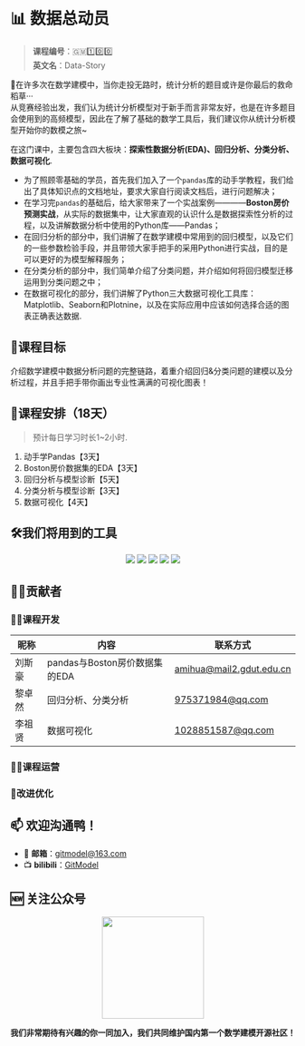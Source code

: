 # 📊 数据总动员
> **课程编号**：🇬🇲1️⃣0️⃣0️⃣ \
> **英文名**：Data-Story

👋在许多次在数学建模中，当你走投无路时，统计分析的题目或许是你最后的救命稻草···\
从竞赛经验出发，我们认为统计分析模型对于新手而言非常友好，也是在许多题目会使用到的高频模型，因此在了解了基础的数学工具后，我们建议你从统计分析模型开始你的数模之旅~

在这门课中，主要包含四大板块：**探索性数据分析(EDA)、回归分析、分类分析、数据可视化**. 
- 为了照顾零基础的学员，首先我们加入了一个`pandas`库的动手学教程，我们给出了具体知识点的文档地址，要求大家自行阅读文档后，进行问题解决；
- 在学习完`pandas`的基础后，给大家带来了一个实战案例————**Boston房价预测实战**，从实际的数据集中，让大家直观的认识什么是数据探索性分析的过程，以及讲解数据分析中使用的Python库——Pandas；
- 在回归分析的部分中，我们讲解了在数学建模中常用到的回归模型，以及它们的一些参数检验手段，并且带领大家手把手的采用Python进行实战，目的是可以更好的为模型解释服务；
- 在分类分析的部分中，我们简单介绍了分类问题，并介绍如何将回归模型迁移运用到分类问题之中；
- 在数据可视化的部分，我们讲解了Python三大数据可视化工具库：Matplotlib、Seaborn和Plotnine，以及在实际应用中应该如何选择合适的图表正确表达数据.

## 🎯课程目标
介绍数学建模中数据分析问题的完整链路，着重介绍回归&分类问题的建模以及分析过程，并且手把手带你画出专业性满满的可视化图表！

## 📆课程安排（18天）
> 预计每日学习时长1~2小时.
1. 动手学Pandas【3天】
2. Boston房价数据集的EDA【3天】
3. 回归分析与模型诊断【5天】
4. 分类分析与模型诊断【3天】
5. 数据可视化【4天】

## 🛠️我们将用到的工具
<p align='center'>
<img src="https://img.shields.io/badge/Python-3.8-brightgreen"> <img src="https://img.shields.io/badge/Numpy-1.22-brightgreen"> <img src="https://img.shields.io/badge/Scipy-1.8.1-brightgreen"> <img src="https://img.shields.io/badge/Matplotlib-3.5.1-brightgreen">
<img src="https://img.shields.io/badge/Pandas-1.2.0-brightgreen">
</p>
  
## 🧑‍💻贡献者
### 🧑‍🔧课程开发
| 昵称 | 内容           | 联系方式                                  |
| ------ | ---------------- | --------------------------------------------- |
| 刘斯豪 | pandas与Boston房价数据集的EDA |amihua@mail2.gdut.edu.cn|
| 黎卓然 | 回归分析、分类分析     |975371984@qq.com|
| 李祖贤 | 数据可视化     |1028851587@qq.com|

### 🏃‍♀️课程运营

### 🧩改进优化

<h2 align='left'><b>📫 欢迎沟通鸭！</b></h2>

- 📧 **邮箱**：gitmodel@163.com
- 📺 **bilibili**：[GitModel](https://space.bilibili.com/1051016998)

<h2 align='left'><b>🆕 关注公众号</b></h2>
<p align='center'>
    <a href='https://space.bilibili.com/1051016998'>
        <img src="https://github.com/Git-Model/.github/blob/main/figures/QRCode.jpg" width = "180" height = "180">
    </a>
</p>

**我们非常期待有兴趣的你一同加入，我们共同维护国内第一个数学建模开源社区！**

